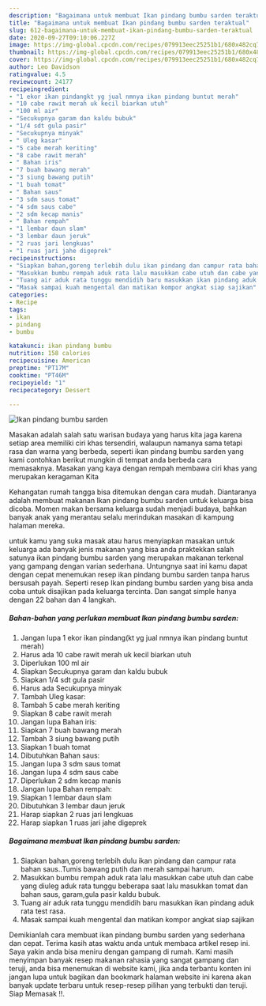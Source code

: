 ```yaml
---
description: "Bagaimana untuk membuat Ikan pindang bumbu sarden teraktual"
title: "Bagaimana untuk membuat Ikan pindang bumbu sarden teraktual"
slug: 612-bagaimana-untuk-membuat-ikan-pindang-bumbu-sarden-teraktual
date: 2020-09-27T09:10:06.227Z
image: https://img-global.cpcdn.com/recipes/079913eec25251b1/680x482cq70/ikan-pindang-bumbu-sarden-foto-resep-utama.jpg
thumbnail: https://img-global.cpcdn.com/recipes/079913eec25251b1/680x482cq70/ikan-pindang-bumbu-sarden-foto-resep-utama.jpg
cover: https://img-global.cpcdn.com/recipes/079913eec25251b1/680x482cq70/ikan-pindang-bumbu-sarden-foto-resep-utama.jpg
author: Leo Davidson
ratingvalue: 4.5
reviewcount: 24177
recipeingredient:
- "1 ekor ikan pindangkt yg jual nmnya ikan pindang buntut merah"
- "10 cabe rawit merah uk kecil biarkan utuh"
- "100 ml air"
- "Secukupnya garam dan kaldu bubuk"
- "1/4 sdt gula pasir"
- "Secukupnya minyak"
- " Uleg kasar"
- "5 cabe merah keriting"
- "8 cabe rawit merah"
- " Bahan iris"
- "7 buah bawang merah"
- "3 siung bawang putih"
- "1 buah tomat"
- " Bahan saus"
- "3 sdm saus tomat"
- "4 sdm saus cabe"
- "2 sdm kecap manis"
- " Bahan rempah"
- "1 lembar daun slam"
- "3 lembar daun jeruk"
- "2 ruas jari lengkuas"
- "1 ruas jari jahe digeprek"
recipeinstructions:
- "Siapkan bahan,goreng terlebih dulu ikan pindang dan campur rata bahan saus..Tumis bawang putih dan merah sampai harum."
- "Masukkan bumbu rempah aduk rata lalu masukkan cabe utuh dan cabe yang diuleg aduk rata tunggu beberapa saat lalu masukkan tomat dan bahan saus, garam,gula pasir kaldu bubuk."
- "Tuang air aduk rata tunggu mendidih baru masukkan ikan pindang aduk rata test rasa."
- "Masak sampai kuah mengental dan matikan kompor angkat siap sajikan"
categories:
- Recipe
tags:
- ikan
- pindang
- bumbu

katakunci: ikan pindang bumbu 
nutrition: 158 calories
recipecuisine: American
preptime: "PT17M"
cooktime: "PT46M"
recipeyield: "1"
recipecategory: Dessert

---
```



![Ikan pindang bumbu sarden](https://img-global.cpcdn.com/recipes/079913eec25251b1/680x482cq70/ikan-pindang-bumbu-sarden-foto-resep-utama.jpg)

Masakan adalah salah satu warisan budaya yang harus kita jaga karena setiap area memiliki ciri khas tersendiri, walaupun namanya sama tetapi rasa dan warna yang berbeda, seperti ikan pindang bumbu sarden yang kami contohkan berikut mungkin di tempat anda berbeda cara memasaknya. Masakan yang kaya dengan rempah membawa ciri khas yang merupakan keragaman Kita

Kehangatan rumah tangga bisa ditemukan dengan cara mudah. Diantaranya adalah membuat makanan Ikan pindang bumbu sarden untuk keluarga bisa dicoba. Momen makan bersama keluarga sudah menjadi budaya, bahkan banyak anak yang merantau selalu merindukan masakan di kampung halaman mereka.



untuk kamu yang suka masak atau harus menyiapkan masakan untuk keluarga ada banyak jenis makanan yang bisa anda praktekkan salah satunya ikan pindang bumbu sarden yang merupakan makanan terkenal yang gampang dengan varian sederhana. Untungnya saat ini kamu dapat dengan cepat menemukan resep ikan pindang bumbu sarden tanpa harus bersusah payah.
Seperti resep Ikan pindang bumbu sarden yang bisa anda coba untuk disajikan pada keluarga tercinta. Dan sangat simple hanya dengan 22 bahan dan 4 langkah.


<!--inarticleads1-->

##### Bahan-bahan yang perlukan membuat Ikan pindang bumbu sarden:

1. Jangan lupa 1 ekor ikan pindang(kt yg jual nmnya ikan pindang buntut merah)
1. Harus ada 10 cabe rawit merah uk kecil biarkan utuh
1. Diperlukan 100 ml air
1. Siapkan Secukupnya garam dan kaldu bubuk
1. Siapkan 1/4 sdt gula pasir
1. Harus ada Secukupnya minyak
1. Tambah  Uleg kasar:
1. Tambah 5 cabe merah keriting
1. Siapkan 8 cabe rawit merah
1. Jangan lupa  Bahan iris:
1. Siapkan 7 buah bawang merah
1. Tambah 3 siung bawang putih
1. Siapkan 1 buah tomat
1. Dibutuhkan  Bahan saus:
1. Jangan lupa 3 sdm saus tomat
1. Jangan lupa 4 sdm saus cabe
1. Diperlukan 2 sdm kecap manis
1. Jangan lupa  Bahan rempah:
1. Siapkan 1 lembar daun slam
1. Dibutuhkan 3 lembar daun jeruk
1. Harap siapkan 2 ruas jari lengkuas
1. Harap siapkan 1 ruas jari jahe digeprek




<!--inarticleads2-->

##### Bagaimana membuat  Ikan pindang bumbu sarden:

1. Siapkan bahan,goreng terlebih dulu ikan pindang dan campur rata bahan saus..Tumis bawang putih dan merah sampai harum.
1. Masukkan bumbu rempah aduk rata lalu masukkan cabe utuh dan cabe yang diuleg aduk rata tunggu beberapa saat lalu masukkan tomat dan bahan saus, garam,gula pasir kaldu bubuk.
1. Tuang air aduk rata tunggu mendidih baru masukkan ikan pindang aduk rata test rasa.
1. Masak sampai kuah mengental dan matikan kompor angkat siap sajikan




Demikianlah cara membuat ikan pindang bumbu sarden yang sederhana dan cepat. Terima kasih atas waktu anda untuk membaca artikel resep ini. Saya yakin anda bisa meniru dengan gampang di rumah. Kami masih menyimpan banyak resep makanan rahasia yang sangat gampang dan teruji, anda bisa menemukan di website kami, jika anda terbantu konten ini jangan lupa untuk bagikan dan bookmark halaman website ini karena akan banyak update terbaru untuk resep-resep pilihan yang terbukti dan teruji. Siap Memasak !!. 
